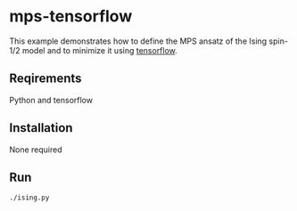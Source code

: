 # mps-tensorflow

This example demonstrates how to define the MPS ansatz of the Ising
spin-1/2 model and to minimize it using [tensorflow](https://www.tensorflow.org).

## Reqirements

Python and tensorflow

## Installation

None required

## Run

```bash
./ising.py
```
